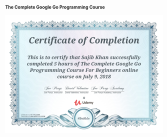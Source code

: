 #### The Complete Google Go Programming Course

![](images/the-complete-google-go-programming-course.jpg)